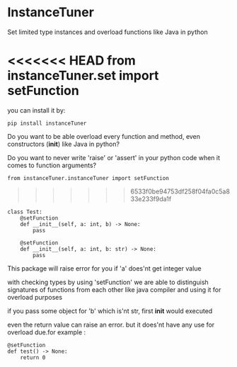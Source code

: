 # InstanceTuner
Set limited type instances and overload functions like Java in python

<<<<<<< HEAD
    from instanceTuner.set import setFunction
=======
you can install it by:

    pip install instanceTuner    

Do you want to be able overload every function and method, even constructors (__init__) like Java in python?

Do you want to never write 'raise' or 'assert' in your python code when it comes to function arguments?

    from instanceTuner.instanceTuner import setFunction
>>>>>>> 6533f0be94753df258f04fa0c5a833e233f9da1f
    
    class Test:
        @setFunction
        def __init__(self, a: int, b) -> None:
            pass
        
        @setFunction
        def __init__(self, a: int, b: str) -> None:
            pass



This package will raise error for you if 'a' does'nt get integer value 

with checking types by using 'setFunction' we are able to distinguish signatures of functions from each other like java compiler and using it for overload purposes

if you pass some object for 'b' which is'nt str, first __init__ would executed 

even the return value can raise an error. but it does'nt have any use for overload due.for example :

    @setFunction
    def test() -> None:
        return 0

